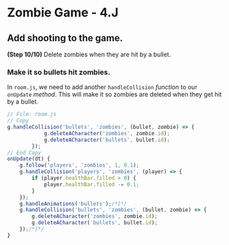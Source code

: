 # Zombie Game - 4.J

## Add shooting to the game.

**(Step 10/10)** Delete zombies when they are hit by a bullet.

### Make it so bullets hit zombies.

In `room.js`, we need to add another `handleCollision` _function_ to our `onUpdate` _method_. This will make it so zombies are deleted when they get hit by a bullet.

``` javascript
// File: room.js
// Copy
g.handleCollision('bullets', 'zombies', (bullet, zombie) => {
			g.deleteACharacter('zombies', zombie.id);
			g.deleteACharacter('bullets', bullet.id);
		});
// End Copy
onUpdate(dt) {
	g.follow('players', 'zombies', 1, 0.1);
	g.handleCollision('players', 'zombies', (player) => {
		if (player.healthBar.filled > 0) {
			player.healthBar.filled -= 0.1;
		}
	});
	g.handleAnimations('bullets');/*[*/
	g.handleCollision('bullets', 'zombies', (bullet, zombie) => {
		g.deleteACharacter('zombies', zombie.id);
		g.deleteACharacter('bullets', bullet.id);
	});/*]*/
}
```
